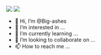 ![](https://github-readme-stats.vercel.app/api?username=Big-ashes&theme=dark)
![](https://github-readme-stats.vercel.app/api?username=Big-ashes)
- 👋 Hi, I’m @Big-ashes
- 👀 I’m interested in ...
- 🌱 I’m currently learning ...
- 💞️ I’m looking to collaborate on ...
- 📫 How to reach me ...

<!---
Big-ashes/Big-ashes is a ✨ special ✨ repository because its `README.md` (this file) appears on your GitHub profile.
You can click the Preview link to take a look at your changes.
--->

